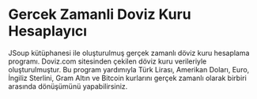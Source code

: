 # Gercek Zamanli Doviz Kuru Hesaplayıcı
 JSoup kütüphanesi ile oluşturulmuş gerçek zamanlı döviz kuru hesaplama programı.
 Doviz.com sitesinden çekilen döviz kuru verileriyle oluşturulmuştur.
 Bu program yardımıyla Türk Lirası, Amerikan Doları, Euro, İngiliz Sterlini, Gram Altın ve Bitcoin kurlarını gerçek zamanlı olarak birbiri arasında dönüşümünü yapabilirsiniz. 
